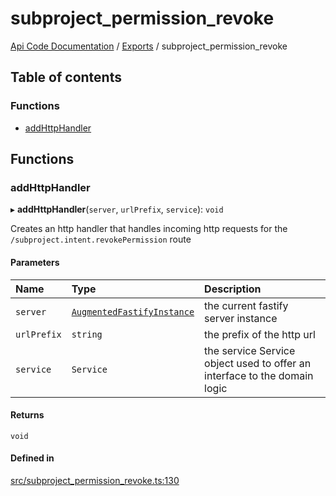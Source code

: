 # subproject\_permission\_revoke
 
[Api Code Documentation](../README.md) / [Exports](../modules.md) / subproject\_permission\_revoke

## Table of contents

### Functions

- [addHttpHandler](subproject_permission_revoke.md#addhttphandler)

## Functions

### addHttpHandler

▸ **addHttpHandler**(`server`, `urlPrefix`, `service`): `void`

Creates an http handler that handles incoming http requests for the `/subproject.intent.revokePermission` route

#### Parameters

| Name | Type | Description |
| :------ | :------ | :------ |
| `server` | [`AugmentedFastifyInstance`](../interfaces/types.AugmentedFastifyInstance.md) | the current fastify server instance |
| `urlPrefix` | `string` | the prefix of the http url |
| `service` | `Service` | the service Service object used to offer an interface to the domain logic |

#### Returns

`void`

#### Defined in

[src/subproject_permission_revoke.ts:130](https://github.com/openkfw/TruBudget/blob/90402cb/api/src/subproject_permission_revoke.ts#L130)
